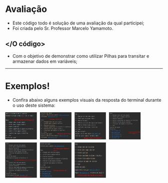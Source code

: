 # Avaliação
- Este código todo é solução de uma avaliação da qual participei;
- Foi criada pelo Sr. Professor Marcelo Yamamoto.

## </O código>
- Com o objetivo de demonstrar como utilizar Pilhas para transitar e armazenar dados em variáveis;

---

# Exemplos!
- Confira abaixo alguns exemplos visuais da resposta do terminal durante o uso deste sistema:

<div style="display: flex; flex-wrap: wrap; gap: 10px;">
    <img src="exemplo1.png" alt="Exemplo 1" width="20%">
    <img src="exemplo2.png" alt="Exemplo 2" width="20%">
    <img src="exemplo3.png" alt="Exemplo 3" width="20%">
    <img src="exemplo4.png" alt="Exemplo 4" width="20%">
    <img src="exemplo5.png" alt="Exemplo 5" width="20%">
    <img src="exemplo6.png" alt="Exemplo 6" width="20%">
    <img src="exemplo7.png" alt="Exemplo 7" width="20%">
</div>
